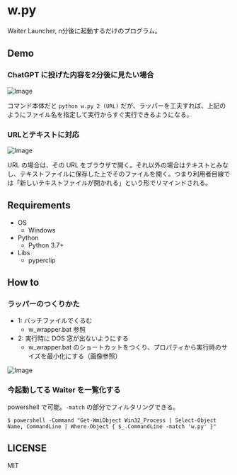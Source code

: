 # w.py
Waiter Launcher, n分後に起動するだけのプログラム。

## Demo

### ChatGPT に投げた内容を2分後に見たい場合
![Image](https://github.com/user-attachments/assets/7d007248-0aa8-4739-992d-f60e47d6861d)

コマンド本体だと `python w.py 2 (URL)` だが、ラッパーを工夫すれば、上記のようにファイル名を指定して実行からすぐ実行できるようになる。

### URLとテキストに対応
![Image](https://github.com/user-attachments/assets/8973189b-7798-4df8-993c-7ec2006aec82)

URL の場合は、その URL をブラウザで開く。それ以外の場合はテキストとみなし、テキストファイルに保存した上でそのファイルを開く。つまり利用者目線では「新しいテキストファイルが開かれる」という形でリマインドされる。

## Requirements
- OS
    - Windows
- Python
    - Python 3.7+
- Libs
    - pyperclip

## How to

### ラッパーのつくりかた
- 1: バッチファイルでくるむ
    - w_wrapper.bat 参照
- 2: 実行時に DOS 窓が出ないようにする
    - w_wrapper.bat のショートカットをつくり、プロパティから実行時のサイズを最小化にする（画像参照）

![Image](https://github.com/user-attachments/assets/d971c114-b531-425b-abd4-2ba2c703d640)

### 今起動してる Waiter を一覧化する
powershell で可能。`-match` の部分でフィルタリングできる。

```
$ powershell -Command "Get-WmiObject Win32_Process | Select-Object Name, CommandLine | Where-Object { $_.CommandLine -match 'w.py' }"
```

## LICENSE
MIT
